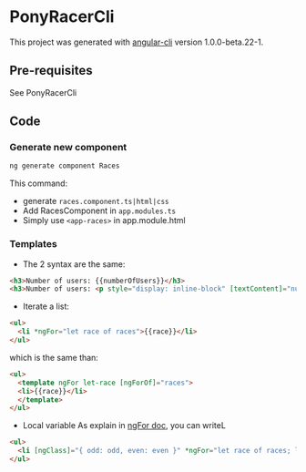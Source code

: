 # PonyRacerCli

This project was generated with [angular-cli](https://github.com/angular/angular-cli) version 1.0.0-beta.22-1.

## Pre-requisites
See PonyRacerCli

## Code 
### Generate new component
```bash
ng generate component Races
```
This command:
- generate `races.component.ts|html|css`
- Add RacesComponent in `app.modules.ts`
- Simply use `<app-races>` in app.module.html
### Templates
* The 2 syntax are the same:
```html
<h3>Number of users: {{numberOfUsers}}</h3>
<h3>Number of users: <p style="display: inline-block" [textContent]="numberOfUsers"></p></h3>
```

* Iterate a list:
```html
<ul>
  <li *ngFor="let race of races">{{race}}</li>
</ul>
```
which is the same than:
```html
<ul>
  <template ngFor let-race [ngForOf]="races">
  <li>{{race}}</li>
  </template>
</ul>
```

* Local variable
As explain in [ngFor doc](https://angular.io/docs/ts/latest/api/common/index/NgFor-directive.html), you can writeL
```html
<ul>
  <li [ngClass]="{ odd: odd, even: even }" *ngFor="let race of races; let odd=odd; let even=even">{{race}}</li>
</ul>
```